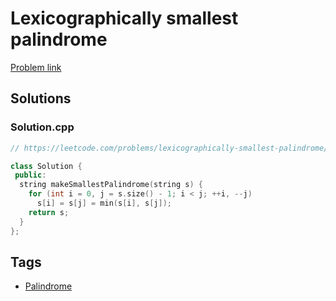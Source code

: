 # Lexicographically smallest palindrome

[Problem link](https://leetcode.com/problems/lexicographically-smallest-palindrome/)

## Solutions


### Solution.cpp
```cpp
// https://leetcode.com/problems/lexicographically-smallest-palindrome/

class Solution {
 public:
  string makeSmallestPalindrome(string s) {
    for (int i = 0, j = s.size() - 1; i < j; ++i, --j)
      s[i] = s[j] = min(s[i], s[j]);
    return s;
  }
};
```
## Tags

* [Palindrome](/Collections/palindrome.md#palindrome)
